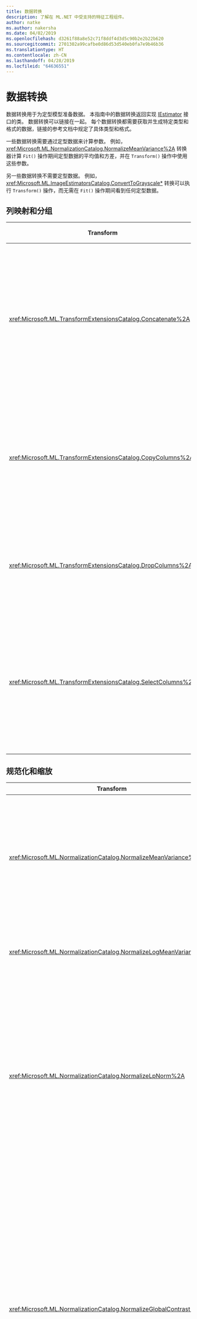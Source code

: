 ```yaml
---
title: 数据转换
description: 了解在 ML.NET 中受支持的特征工程组件。
author: natke
ms.author: nakersha
ms.date: 04/02/2019
ms.openlocfilehash: d3261f88a8e52c71f8ddf4d3d5c90b2e2b22b620
ms.sourcegitcommit: 2701302a99cafbe0d86d53d540eb0fa7e9b46b36
ms.translationtype: HT
ms.contentlocale: zh-CN
ms.lasthandoff: 04/28/2019
ms.locfileid: "64636551"
---
```

# <a name="data-transformations"></a>数据转换

数据转换用于为定型模型准备数据。 本指南中的数据转换返回实现 [IEstimator](xref:Microsoft.ML.IEstimator`1) 接口的类。 数据转换可以链接在一起。 每个数据转换都需要获取并生成特定类型和格式的数据，链接的参考文档中规定了具体类型和格式。

一些数据转换需要通过定型数据来计算参数。 例如，<xref:Microsoft.ML.NormalizationCatalog.NormalizeMeanVariance%2A> 转换器计算 `Fit()` 操作期间定型数据的平均值和方差，并在 `Transform()` 操作中使用这些参数。 

另一些数据转换不需要定型数据。 例如，<xref:Microsoft.ML.ImageEstimatorsCatalog.ConvertToGrayscale*> 转换可以执行 `Transform()` 操作，而无需在 `Fit()` 操作期间看到任何定型数据。

## <a name="column-mapping-and-grouping"></a>列映射和分组

| Transform | 定义 |
| --- | --- |
| <xref:Microsoft.ML.TransformExtensionsCatalog.Concatenate%2A> | 将一个或多个输入列连接到新输出列中 |
| <xref:Microsoft.ML.TransformExtensionsCatalog.CopyColumns%2A> | 复制和重命名一个或多个输入列 |
| <xref:Microsoft.ML.TransformExtensionsCatalog.DropColumns%2A> | 删除一个或多个输入列 |
| <xref:Microsoft.ML.TransformExtensionsCatalog.SelectColumns%2A> | 选择一个或多个不包含输入数据的列 |

## <a name="normalization-and-scaling"></a>规范化和缩放

| Transform | 定义 |
| --- | --- |
| <xref:Microsoft.ML.NormalizationCatalog.NormalizeMeanVariance%2A> | 减去（定型数据的）平均值，再除以（定型数据的）方差 |
| <xref:Microsoft.ML.NormalizationCatalog.NormalizeLogMeanVariance%2A> | 根据定型数据的对数进行规范化 |
| <xref:Microsoft.ML.NormalizationCatalog.NormalizeLpNorm%2A> | 按 [lp 范数](https://en.wikipedia.org/wiki/Lp_space#The_p-norm_in_finite_dimensions)缩放输入向量，其中 p 为 1、2 或无穷大。 默认为 l2（欧几里得距离）范数 |
| <xref:Microsoft.ML.NormalizationCatalog.NormalizeGlobalContrast%2A> | 缩放行中的每个值，具体方法是减去行数据的平均值，除以（行数据的）标准差或 l2 范数，再乘以可配置的比例因子（默认值为 2） |
| <xref:Microsoft.ML.NormalizationCatalog.NormalizeBinning%2A> | 将输入值分配到箱索引，并除以箱数量，以生成介于 0 和 1 之间的浮点值。 计算箱边界是为了在各个箱中均匀分布定型数据 |
| <xref:Microsoft.ML.NormalizationCatalog.NormalizeSupervisedBinning%2A> | 根据与标签列的相关性，将输入值分配到箱 |
| <xref:Microsoft.ML.NormalizationCatalog.NormalizeMinMax%2A> | 按定型数据最小值和最大值的差值缩放输入 |

## <a name="conversions-between-data-types"></a>数据类型转换

| Transform | 定义 |
| --- | --- |
| <xref:Microsoft.ML.ConversionsExtensionsCatalog.ConvertType%2A> | 将输入列的类型转换为新类型 |
| <xref:Microsoft.ML.ConversionsExtensionsCatalog.MapValue*> | 根据提供的映射字典将值映射到键（类别） |
| <xref:Microsoft.ML.ConversionsExtensionsCatalog.MapValueToKey*> | 通过从输入数据创建映射，将值映射到键（类别） |
| <xref:Microsoft.ML.ConversionsExtensionsCatalog.MapKeyToValue*> | 将键转换回原始值 |
| <xref:Microsoft.ML.ConversionsExtensionsCatalog.MapKeyToVector*> | 将键转换回原始值的向量 |
| <xref:Microsoft.ML.ConversionsCatalog.MapKeyToBinaryVector*> | 将键转换回原始值的二元向量 |
| <xref:Microsoft.ML.ConversionsExtensionsCatalog.Hash*> | 哈希处理输入列中的值 |

## <a name="text-transformations"></a>文本转换

| Transform | 定义 |
| --- | --- |
| <xref:Microsoft.ML.TextCatalog.FeaturizeText*> | 将文本列转换为规范化 ngram 和 char-gram 计数的浮点数组 | 
| <xref:Microsoft.ML.TextCatalog.TokenizeIntoWords*> | 将一个或多个文本列拆分为各个字词 |
| <xref:Microsoft.ML.TextCatalog.TokenizeIntoCharactersAsKeys*> | 将一个或多个文本列拆分为关于一组主题的各个字符浮点数 |
| <xref:Microsoft.ML.TextCatalog.NormalizeText*> | 更改大小写，删除标注字符、标点符号和数字 |
| <xref:Microsoft.ML.TextCatalog.ProduceNgrams*> | 将文本列转换为一组 ngram 计数（连续单词的序列）|
| <xref:Microsoft.ML.TextCatalog.ProduceWordBags*> | 将文本列转换为一组 ngram 向量计数 |
| <xref:Microsoft.ML.TextCatalog.ProduceHashedNgrams*> | 将文本列转换为已哈希处理的 ngram 计数向量 |
| <xref:Microsoft.ML.TextCatalog.ProduceHashedWordBags*> | 将文本列转换为一组已哈希处理的 ngram 计数 |
| <xref:Microsoft.ML.TextCatalog.RemoveDefaultStopWords*>  | 从输入列中删除指定语言的默认停用词 |
| <xref:Microsoft.ML.TextCatalog.RemoveStopWords*> | 从输入列中删除指定的停用词 |
| <xref:Microsoft.ML.TextCatalog.LatentDirichletAllocation*> | 将文档（表示为浮点数向量）转换为关于一组主题的浮点数向量 |
| <xref:Microsoft.ML.TextCatalog.ApplyWordEmbedding*> | 使用预定型模型将文本令牌向量转换为句向量 |

## <a name="image-transformations"></a>图像转换

| Transform | 定义 |
| --- | --- |
| <xref:Microsoft.ML.ImageEstimatorsCatalog.ConvertToGrayscale*> | 将图像转换为灰度图像 |
| <xref:Microsoft.ML.ImageEstimatorsCatalog.ConvertToImage*> | 将像素向量转换为 <xref:Microsoft.ML.Transforms.Image.ImageDataViewType> |
| <xref:Microsoft.ML.ImageEstimatorsCatalog.ExtractPixels*> | 将输入图像中的像素转换为数字向量 |
| <xref:Microsoft.ML.ImageEstimatorsCatalog.LoadImages*> | 将图像从文件夹加载到内存中 |
| <xref:Microsoft.ML.ImageEstimatorsCatalog.ResizeImages*> | 调整图像大小 |

## <a name="categorical-data-transformations"></a>分类数据转换

| Transform | 定义 |
| --- | --- |
| <xref:Microsoft.ML.CategoricalCatalog.OneHotEncoding*> | 将一个或多个文本列转换为[单热](https://en.wikipedia.org/wiki/One-hot)编码向量 |
| <xref:Microsoft.ML.CategoricalCatalog.OneHotHashEncoding*> | 将一个或多个文本列转换为基于哈希的单热编码向量 |

## <a name="missing-values"></a>缺失值

| Transform | 定义 |
| --- | --- |
| <xref:Microsoft.ML.ExtensionsCatalog.IndicateMissingValues*> | 新建布尔输出列：如果输入列中缺少值，输出列的值为 true |
| <xref:Microsoft.ML.ExtensionsCatalog.ReplaceMissingValues*> | 新建输出列：如果输入列中缺少值，输出列的值设置为默认值，否则设置为输入值 |

## <a name="feature-selection"></a>功能选择

| Transform | 定义 |
| --- | --- |
| <xref:Microsoft.ML.FeatureSelectionCatalog.SelectFeaturesBasedOnCount*> | 选择非默认值大于阈值的功能 |
| <xref:Microsoft.ML.FeatureSelectionCatalog.SelectFeaturesBasedOnMutualInformation*> | 选择标签列中的数据最依赖的功能 |

## <a name="custom-transformations"></a>自定义转换

| Transform | 定义 |
| --- | --- |
| <xref:Microsoft.ML.CustomMappingCatalog.CustomMapping*> | 使用用户定义映射将现有列转换为新列 |
